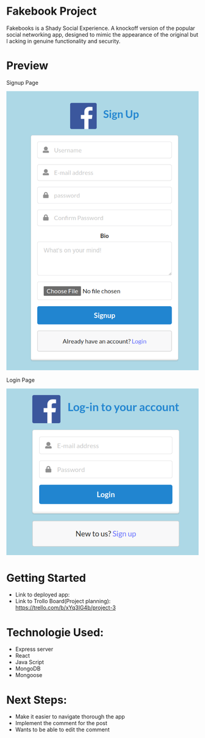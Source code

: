 # Fakebook Project

 Fakebooks is a Shady Social Experience. A knockoff version of the popular 
 social networking app, designed to mimic the appearance of the original but l
 acking in genuine functionality and security.

# Preview

Signup Page

![Alt text](<Screenshot from 2023-08-06 22-56-48.png>)

Login Page

![Alt text](<Screenshot from 2023-08-06 22-58-32.png>)

# Getting Started
- Link to deployed app: 
- Link to Trollo Board(Project planning): https://trello.com/b/xYq3IG4b/project-3

# Technologie Used:
- Express server
- React 
- Java Script
- MongoDB
- Mongoose

# Next Steps: 
- Make it easier to navigate thorough the app
- Implement the comment for the post 
- Wants to be able to edit the comment
